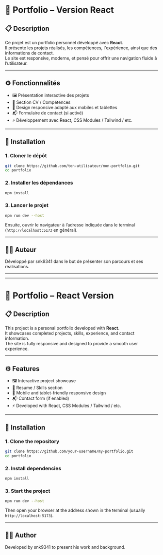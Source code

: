 # 💼 Portfolio – Version React

## 📋 Description

Ce projet est un portfolio personnel développé avec **React**.  
Il présente les projets réalisés, les compétences, l'expérience, ainsi que des informations de contact.  
Le site est responsive, moderne, et pensé pour offrir une navigation fluide à l’utilisateur.

---

## ⚙️ Fonctionnalités

- 🖼️ Présentation interactive des projets
- 📄 Section CV / Compétences
- 📱 Design responsive adapté aux mobiles et tablettes
- 📬 Formulaire de contact (si activé)
- ⚡ Développement avec React, CSS Modules / Tailwind / etc.

---

## 🚀 Installation

### 1. Cloner le dépôt

```bash
git clone https://github.com/ton-utilisateur/mon-portfolio.git
cd portfolio
```

### 2. Installer les dépendances

```bash
npm install
```

### 3. Lancer le projet

```bash
npm run dev --host
```

Ensuite, ouvrir le navigateur à l’adresse indiquée dans le terminal (`http://localhost:5173` en général).

---

## 🙋‍♂️ Auteur

Développé par snk9341 dans le but de présenter son parcours et ses réalisations.

---
---

# 💼 Portfolio – React Version

## 📋 Description

This project is a personal portfolio developed with **React**.  
It showcases completed projects, skills, experience, and contact information.  
The site is fully responsive and designed to provide a smooth user experience.

---

## ⚙️ Features

- 🖼️ Interactive project showcase
- 📄 Resume / Skills section
- 📱 Mobile and tablet-friendly responsive design
- 📬 Contact form (if enabled)
- ⚡ Developed with React, CSS Modules / Tailwind / etc.

---

## 🚀 Installation

### 1. Clone the repository

```bash
git clone https://github.com/your-username/my-portfolio.git
cd portfolio
```

### 2. Install dependencies

```bash
npm install
```

### 3. Start the project

```bash
npm run dev --host
```

Then open your browser at the address shown in the terminal (usually `http://localhost:5173`).

---

## 🙋‍♂️ Author

Developed by snk9341 to present his work and background.

